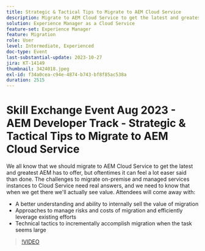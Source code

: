 ```yaml
---
title: Strategic & Tactical Tips to Migrate to AEM Cloud Service
description: Migrate to AEM Cloud Service to get the latest and greatest AEM has to offer,  migrate on-premise and managed services instances to Cloud Service gain a better understanding and ability to internally sell the value of migration  Approaches to manage risks and costs of migration and efficiently leverage existing efforts  Technical tactics to incrementally accomplish migration when the task seems large
solution: Experience Manager as a Cloud Service
feature-set: Experience Manager
feature: Migration
role: User
level: Intermediate, Experienced
doc-type: Event
last-substantial-update: 2023-10-27
jira: KT-14149
thumbnail: 3424018.jpeg
exl-id: f34a0cea-c94e-4874-b743-bf8f85ac538a
duration: 2515
---
```

# Skill Exchange Event Aug 2023 - AEM Developer Track - Strategic & Tactical Tips to Migrate to AEM Cloud Service

We all know that we should migrate to AEM Cloud Service to get the latest and greatest AEM has to offer, but oftentimes it can feel a lot easer said than done. The challenges to migrate on-premise and managed services instances to Cloud Service need real answers, and we need to know that when we get there we'll actually see value. Attendees will come away with:

* A better understanding and ability to internally sell the value of migration
* Approaches to manage risks and costs of migration and efficiently leverage existing efforts
* Technical tactics to incrementally accomplish migration when the task seems large

>[!VIDEO](https://video.tv.adobe.com/v/3424018/?learn=on)
